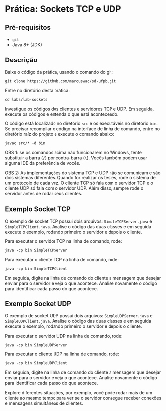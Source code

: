 # Prática: Sockets TCP e UDP

## Pré-requisitos

- `git`
- Java 8+ (JDK)

## Descrição

Baixe o código da prática, usando o comando do git:

`git clone https://github.com/marcuswac/sd-ufpb.git`

Entre no diretório desta prática:

`cd labs/lab-sockets`

Investigue os códigos dos clientes e servidores TCP e UDP. Em seguida, execute os códigos e entenda o que está acontecendo.

O código está localizado no diretório `src` e os executáveis no diretório `bin`. Se precisar recompilar o código na interface de linha de comando, entre no diretório raíz do projeto e execute o comando abaixo:

`javac src/* -d bin`

OBS 1: se os comandos acima não funcionarem no Windows, tente substituir a barra (`/`) por contra-barra (`\`). Vocês também podem usar alguma IDE da preferência de vocês.

OBS 2: As implementações do sistema TCP e UDP não se comunicam e são dois sistemas diferentes. Quando for realizar os testes, rode o sistema de um protocolo de cada vez. O cliente TCP só fala com o servidor TCP e o cliente UDP só fala com o servidor UDP. Além disso, sempre rode o servidor antes de rodar seus clientes.


## Exemplo Socket TCP

O exemplo de socket TCP possui dois arquivos: `SimpleTCPServer.java` e `SimpleTCPClient.java`. Analise o código das duas classes e em seguida execute o exemplo, rodando primeiro o servidor e depois o cliente.

Para executar o servidor TCP na linha de comando, rode:

`java -cp bin SimpleTCPServer`

Para executar o cliente TCP na linha de comando, rode:

`java -cp bin SimpleTCPClient`

Em seguida, digite na linha de comando do cliente a mensagem que desejar enviar para o servidor e veja o que acontece. Analise novamente o código para identificar cada passo do que acontece.

## Exemplo Socket UDP

O exemplo de socket UDP possui dois arquivos: `SimpleUDPServer.java` e `SimpleUDPClient.java`. Analise o código das duas classes e em seguida execute o exemplo, rodando primeiro o servidor e depois o cliente.

Para executar o servidor UDP na linha de comando, rode:

`java -cp bin SimpleUDPServer`

Para executar o cliente UDP na linha de comando, rode:

`java -cp bin SimpleUDPClient`

Em seguida, digite na linha de comando do cliente a mensagem que desejar enviar para o servidor e veja o que acontece. Analise novamente o código para identificar cada passo do que acontece.

Explore diferentes situações, por exemplo, você pode rodar mais de um cliente ao mesmo tempo para ver se o servidor consegue receber conexões e mensagens simultâneas de clientes.

